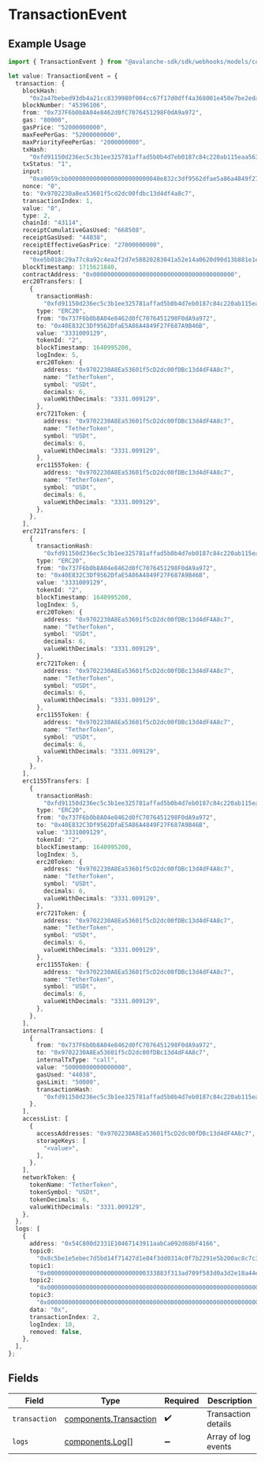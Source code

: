 # TransactionEvent

## Example Usage

```typescript
import { TransactionEvent } from "@avalanche-sdk/sdk/webhooks/models/components";

let value: TransactionEvent = {
  transaction: {
    blockHash:
      "0x2a47bebed93db4a21cc8339980f004cc67f17d0dff4a368001e450e7be2edaa0",
    blockNumber: "45396106",
    from: "0x737F6b0b8A04e8462d0fC7076451298F0dA9a972",
    gas: "80000",
    gasPrice: "52000000000",
    maxFeePerGas: "52000000000",
    maxPriorityFeePerGas: "2000000000",
    txHash:
      "0xfd91150d236ec5c3b1ee325781affad5b0b4d7eb0187c84c220ab115eaa563e8",
    txStatus: "1",
    input:
      "0xa9059cbb00000000000000000000000040e832c3df9562dfae5a86a4849f27f687a9b46b00000000000000000000000000000000000000000000000000000000c68b2a69",
    nonce: "0",
    to: "0x9702230a8ea53601f5cd2dc00fdbc13d4df4a8c7",
    transactionIndex: 1,
    value: "0",
    type: 2,
    chainId: "43114",
    receiptCumulativeGasUsed: "668508",
    receiptGasUsed: "44038",
    receiptEffectiveGasPrice: "27000000000",
    receiptRoot:
      "0xe5b018c29a77c8a92c4ea2f2d7e58820283041a52e14a0620d90d13b881e1ee3",
    blockTimestamp: 1715621840,
    contractAddress: "0x0000000000000000000000000000000000000000",
    erc20Transfers: [
      {
        transactionHash:
          "0xfd91150d236ec5c3b1ee325781affad5b0b4d7eb0187c84c220ab115eaa563e8",
        type: "ERC20",
        from: "0x737F6b0b8A04e8462d0fC7076451298F0dA9a972",
        to: "0x40E832C3Df9562DfaE5A86A4849F27F687A9B46B",
        value: "3331009129",
        tokenId: "2",
        blockTimestamp: 1640995200,
        logIndex: 5,
        erc20Token: {
          address: "0x9702230A8Ea53601f5cD2dc00fDBc13d4dF4A8c7",
          name: "TetherToken",
          symbol: "USDt",
          decimals: 6,
          valueWithDecimals: "3331.009129",
        },
        erc721Token: {
          address: "0x9702230A8Ea53601f5cD2dc00fDBc13d4dF4A8c7",
          name: "TetherToken",
          symbol: "USDt",
          decimals: 6,
          valueWithDecimals: "3331.009129",
        },
        erc1155Token: {
          address: "0x9702230A8Ea53601f5cD2dc00fDBc13d4dF4A8c7",
          name: "TetherToken",
          symbol: "USDt",
          decimals: 6,
          valueWithDecimals: "3331.009129",
        },
      },
    ],
    erc721Transfers: [
      {
        transactionHash:
          "0xfd91150d236ec5c3b1ee325781affad5b0b4d7eb0187c84c220ab115eaa563e8",
        type: "ERC20",
        from: "0x737F6b0b8A04e8462d0fC7076451298F0dA9a972",
        to: "0x40E832C3Df9562DfaE5A86A4849F27F687A9B46B",
        value: "3331009129",
        tokenId: "2",
        blockTimestamp: 1640995200,
        logIndex: 5,
        erc20Token: {
          address: "0x9702230A8Ea53601f5cD2dc00fDBc13d4dF4A8c7",
          name: "TetherToken",
          symbol: "USDt",
          decimals: 6,
          valueWithDecimals: "3331.009129",
        },
        erc721Token: {
          address: "0x9702230A8Ea53601f5cD2dc00fDBc13d4dF4A8c7",
          name: "TetherToken",
          symbol: "USDt",
          decimals: 6,
          valueWithDecimals: "3331.009129",
        },
        erc1155Token: {
          address: "0x9702230A8Ea53601f5cD2dc00fDBc13d4dF4A8c7",
          name: "TetherToken",
          symbol: "USDt",
          decimals: 6,
          valueWithDecimals: "3331.009129",
        },
      },
    ],
    erc1155Transfers: [
      {
        transactionHash:
          "0xfd91150d236ec5c3b1ee325781affad5b0b4d7eb0187c84c220ab115eaa563e8",
        type: "ERC20",
        from: "0x737F6b0b8A04e8462d0fC7076451298F0dA9a972",
        to: "0x40E832C3Df9562DfaE5A86A4849F27F687A9B46B",
        value: "3331009129",
        tokenId: "2",
        blockTimestamp: 1640995200,
        logIndex: 5,
        erc20Token: {
          address: "0x9702230A8Ea53601f5cD2dc00fDBc13d4dF4A8c7",
          name: "TetherToken",
          symbol: "USDt",
          decimals: 6,
          valueWithDecimals: "3331.009129",
        },
        erc721Token: {
          address: "0x9702230A8Ea53601f5cD2dc00fDBc13d4dF4A8c7",
          name: "TetherToken",
          symbol: "USDt",
          decimals: 6,
          valueWithDecimals: "3331.009129",
        },
        erc1155Token: {
          address: "0x9702230A8Ea53601f5cD2dc00fDBc13d4dF4A8c7",
          name: "TetherToken",
          symbol: "USDt",
          decimals: 6,
          valueWithDecimals: "3331.009129",
        },
      },
    ],
    internalTransactions: [
      {
        from: "0x737F6b0b8A04e8462d0fC7076451298F0dA9a972",
        to: "0x9702230A8Ea53601f5cD2dc00fDBc13d4dF4A8c7",
        internalTxType: "call",
        value: "50000000000000000",
        gasUsed: "44038",
        gasLimit: "50000",
        transactionHash:
          "0xfd91150d236ec5c3b1ee325781affad5b0b4d7eb0187c84c220ab115eaa563e8",
      },
    ],
    accessList: [
      {
        accessAddresses: "0x9702230A8Ea53601f5cD2dc00fDBc13d4dF4A8c7",
        storageKeys: [
          "<value>",
        ],
      },
    ],
    networkToken: {
      tokenName: "TetherToken",
      tokenSymbol: "USDt",
      tokenDecimals: 6,
      valueWithDecimals: "3331.009129",
    },
  },
  logs: [
    {
      address: "0x54C800d2331E10467143911aabCa092d68bF4166",
      topic0:
        "0x8c5be1e5ebec7d5bd14f71427d1e84f3dd0314c0f7b2291e5b200ac8c7c3b925",
      topic1:
        "0x0000000000000000000000000000333883f313ad709f583d0a3d2e18a44ef29b",
      topic2:
        "0x0000000000000000000000000000000000000000000000000000000000000000",
      topic3:
        "0x0000000000000000000000000000000000000000000000000000000000001350",
      data: "0x",
      transactionIndex: 2,
      logIndex: 10,
      removed: false,
    },
  ],
};
```

## Fields

| Field                                                            | Type                                                             | Required                                                         | Description                                                      |
| ---------------------------------------------------------------- | ---------------------------------------------------------------- | ---------------------------------------------------------------- | ---------------------------------------------------------------- |
| `transaction`                                                    | [components.Transaction](../../models/components/transaction.md) | :heavy_check_mark:                                               | Transaction details                                              |
| `logs`                                                           | [components.Log](../../models/components/log.md)[]               | :heavy_minus_sign:                                               | Array of log events                                              |